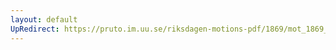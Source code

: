 ```yaml
---
layout: default
UpRedirect: https://pruto.im.uu.se/riksdagen-motions-pdf/1869/mot_1869__ak__20.pdf
---
```

